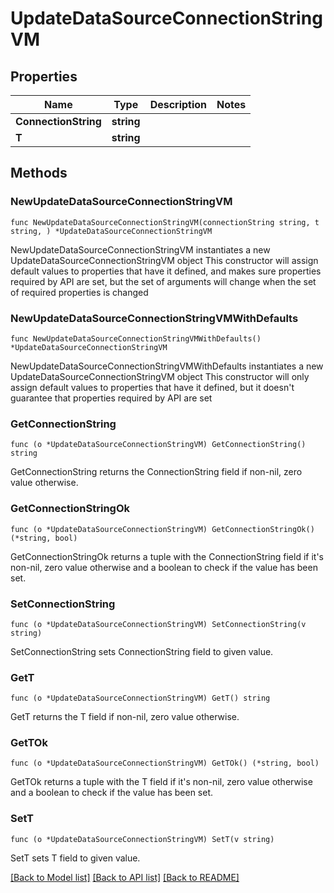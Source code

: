 # UpdateDataSourceConnectionStringVM

## Properties

Name | Type | Description | Notes
------------ | ------------- | ------------- | -------------
**ConnectionString** | **string** |  | 
**T** | **string** |  | 

## Methods

### NewUpdateDataSourceConnectionStringVM

`func NewUpdateDataSourceConnectionStringVM(connectionString string, t string, ) *UpdateDataSourceConnectionStringVM`

NewUpdateDataSourceConnectionStringVM instantiates a new UpdateDataSourceConnectionStringVM object
This constructor will assign default values to properties that have it defined,
and makes sure properties required by API are set, but the set of arguments
will change when the set of required properties is changed

### NewUpdateDataSourceConnectionStringVMWithDefaults

`func NewUpdateDataSourceConnectionStringVMWithDefaults() *UpdateDataSourceConnectionStringVM`

NewUpdateDataSourceConnectionStringVMWithDefaults instantiates a new UpdateDataSourceConnectionStringVM object
This constructor will only assign default values to properties that have it defined,
but it doesn't guarantee that properties required by API are set

### GetConnectionString

`func (o *UpdateDataSourceConnectionStringVM) GetConnectionString() string`

GetConnectionString returns the ConnectionString field if non-nil, zero value otherwise.

### GetConnectionStringOk

`func (o *UpdateDataSourceConnectionStringVM) GetConnectionStringOk() (*string, bool)`

GetConnectionStringOk returns a tuple with the ConnectionString field if it's non-nil, zero value otherwise
and a boolean to check if the value has been set.

### SetConnectionString

`func (o *UpdateDataSourceConnectionStringVM) SetConnectionString(v string)`

SetConnectionString sets ConnectionString field to given value.


### GetT

`func (o *UpdateDataSourceConnectionStringVM) GetT() string`

GetT returns the T field if non-nil, zero value otherwise.

### GetTOk

`func (o *UpdateDataSourceConnectionStringVM) GetTOk() (*string, bool)`

GetTOk returns a tuple with the T field if it's non-nil, zero value otherwise
and a boolean to check if the value has been set.

### SetT

`func (o *UpdateDataSourceConnectionStringVM) SetT(v string)`

SetT sets T field to given value.



[[Back to Model list]](../README.md#documentation-for-models) [[Back to API list]](../README.md#documentation-for-api-endpoints) [[Back to README]](../README.md)


